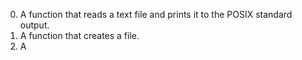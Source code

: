 0. A function that reads a text file and prints it to the POSIX standard output.
1. A function that creates a file.
3. A
